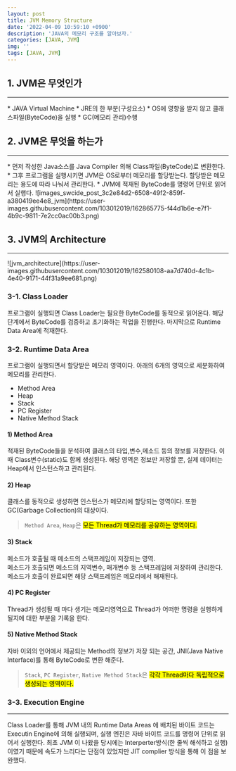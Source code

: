 ```yaml
---
layout: post
title: JVM Memory Structure
date: '2022-04-09 10:59:10 +0900'
description: 'JAVA의 메모리 구조를 알아보자.'
categories: [JAVA, JVM]
img: ''
tags: [JAVA, JVM]
---
```


## 1. JVM은 무엇인가
<hr>  
* JAVA Virtual Machine  
* JRE의 한 부분(구성요소)  
* OS에 영향을 받지 않고 클래스파일(ByteCode)을 실행  
* GC(메모리 관리)수행  

## 2. JVM은 무엇을 하는가
<hr>  
* 먼저 작성한 Java소스를 Java Compiler 의해 Class파일(ByteCode)로 변환한다.  
* 그후 프로그램을 실행시키면 JVM은 OS로부터 메모리를 할당받는다. 할당받은 메모리는 용도에 따라 나눠서 관리한다.  
* JVM에 적재된 ByteCode를 명령어 단위로 읽어서 실행다.  
![images_swcide_post_3c2e84d2-6508-49f2-859f-a380419ee4e8_jvm](https://user-images.githubusercontent.com/103012019/162865775-f44d1b6e-e7f1-4b9c-9811-7e2cc0ac00b3.png)

## 3. JVM의 Architecture
<hr>  
![jvm_architecture](https://user-images.githubusercontent.com/103012019/162580108-aa7d740d-4c1b-4e40-9171-44f31a9ee681.png)

### 3-1. Class Loader
프로그램이 실행되면 Class Loader는 필요한 ByteCode를 동적으로 읽어온다. 해당 단계에서 ByteCode를 검증하고 초기화하는 작업을 진행한다. 마지막으로 Runtime Data Area에 적재한다.

### 3-2. Runtime Data Area
프로그램이 실행되면서 할당받은 메모리 영역이다. 아래의 6개의 영역으로 세분화하여 메모리를 관리한다.
* Method Area
* Heap
* Stack
* PC Register
* Native Method Stack  

#### 1) Method Area
적재된 ByteCode들을 분석하여 클래스의 타입,변수,메소드 등의 정보를 저장한다. 이때 Class변수(static)도 함께 생성된다. 해당 영역은 정보만 저장할 뿐, 실제 데이터는 Heap에서 인스턴스하고 관리된다.

#### 2) Heap
클래스를 동적으로 생성하면 인스턴스가 메모리에 할당되는 영역이다. 또한 GC(Garbage Collection)의 대상이다.

> `Method Area`, `Heap`은 <mark>모든 Thread가 메모리를 공유하는 영역이다.</mark>

#### 3) Stack
메소드가 호출될 때 메소드의 스택프레임이 저장되는 영역.  
메소드가 호출되면 메소드의 지역변수, 매개변수 등 스택프레임에 저장하여 관리한다. 메소드가 호출이 완료되면 해당 스택프레임은 메모리에서 해재된다.  

#### 4) PC Register
Thread가 생성될 때 마다 생기는 메모리영역으로 Thread가 어떠한 명령을 실행하게 될지에 대한 부분을 기록을 한다.  

#### 5) Native Method Stack
자바 이외의 언어에서 제공되는 Method의 정보가 저장 되는 공간, JNI(Java Native Interface)를 통해 ByteCode로 변환 해준다.  

> `Stack`, `PC Register`, `Native Method Stack`은 <mark>각각 Thread마다 독립적으로 생성되는 영역이다.</mark>

### 3-3. Execution Engine
<hr>  
Class Loader를 통해 JVM 내의 Runtime Data Areas 에 배치된 바이트 코드는 Executin Engine에 의해 실행되며, 실행 엔진은 자바 바이트 코드를 명령어 단위로 읽어서 실행한다.
최초 JVM 이 나왔을 당시에는 Interperter방식(한 줄씩 해석하고 실행)이였기 때문에 속도가 느리다는 단점이 있었지만 JIT complier 방식을 통해 이 점을 보완했다.
